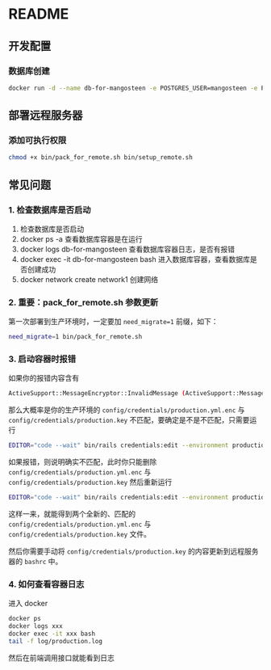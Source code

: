 # README

## 开发配置

### 数据库创建

```bash
docker run -d --name db-for-mangosteen -e POSTGRES_USER=mangosteen -e POSTGRES_PASSWORD=123456 -e POSTGRES_DB=mangosteen_dev -e PGDATA=/var/lib/postgresql/data/pgdata -v mangosteen-data:/var/lib/postgresql/data --network=network1 postgres:14
```

## 部署远程服务器

### 添加可执行权限

```bash
chmod +x bin/pack_for_remote.sh bin/setup_remote.sh
```

## 常见问题

### 1. 检查数据库是否启动

1. 检查数据库是否启动
2. docker ps -a 查看数据库容器是在运行
3. docker logs db-for-mangosteen 查看数据库容器日志，是否有报错
4. docker exec -it db-for-mangosteen bash 进入数据库容器，查看数据库是否创建成功
5. docker network create network1 创建网络

### 2. 重要：pack_for_remote.sh 参数更新

第一次部署到生产环境时，一定要加 `need_migrate=1` 前缀，如下：

```bash
need_migrate=1 bin/pack_for_remote.sh
```

### 3. 启动容器时报错

如果你的报错内容含有

```bash
ActiveSupport::MessageEncryptor::InvalidMessage (ActiveSupport::MessageEncryptor::InvalidMessage)
```

那么大概率是你的生产环境的 `config/credentials/production.yml.enc` 与 `config/credentials/production.key` 不匹配，要确定是不是不匹配，只需要运行

```bash
EDITOR="code --wait" bin/rails credentials:edit --environment production
```

如果报错，则说明确实不匹配，此时你只能删除 `config/credentials/production.yml.enc` 与 `config/credentials/production.key` 然后重新运行

```bash
EDITOR="code --wait" bin/rails credentials:edit --environment production
```

这样一来，就能得到两个全新的、匹配的 `config/credentials/production.yml.enc` 与 `config/credentials/production.key` 文件。

然后你需要手动将 `config/credentials/production.key` 的内容更新到远程服务器的 `bashrc` 中。

### 4. 如何查看容器日志

进入 docker

```bash
docker ps
docker logs xxx
docker exec -it xxx bash
tail -f log/production.log
```

然后在前端调用接口就能看到日志
